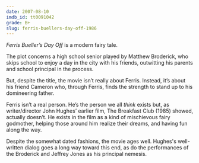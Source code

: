 ```yaml
---
date: 2007-08-10
imdb_id: tt0091042
grade: B+
slug: ferris-buellers-day-off-1986
---
```


_Ferris Bueller’s Day Off_ is a modern fairy tale.

The plot concerns a high school senior played by Matthew Broderick, who skips school to enjoy a day in the city with his friends, outwitting his parents and school principal in the process.

But, despite the title, the movie isn’t really about Ferris. Instead, it’s about his friend Cameron who, through Ferris, finds the strength to stand up to his domineering father.

Ferris isn’t a real person. He’s the person we all _think_ exists but, as writer/director John Hughes’ earlier film, The Breakfast Club (1985) showed, actually doesn’t. He exists in the film as a kind of mischievous fairy godmother, helping those around him realize their dreams, and having fun along the way.

Despite the somewhat dated fashions, the movie ages well. Hughes's well-written dialog goes a long way toward this end, as do the performances of the Broderick and Jeffrey Jones as his principal nemesis.
